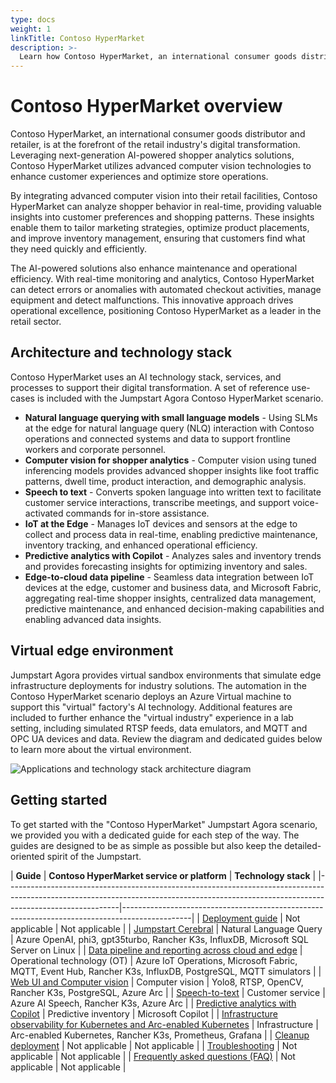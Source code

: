 ```yaml
---
type: docs
weight: 1
linkTitle: Contoso HyperMarket
description: >-
  Learn how Contoso HyperMarket, an international consumer goods distributor and retailer, implements an AI-enhanced cloud-to-edge strategy with computer vision, next-gen language models, data pipelines, Microsoft Fabric, and Azure Arc.
---
```


# Contoso HyperMarket overview

Contoso HyperMarket, an international consumer goods distributor and retailer, is at the forefront of the retail industry's digital transformation. Leveraging next-generation AI-powered shopper analytics solutions, Contoso HyperMarket utilizes advanced computer vision technologies to enhance customer experiences and optimize store operations.

By integrating advanced computer vision into their retail facilities, Contoso HyperMarket can analyze shopper behavior in real-time, providing valuable insights into customer preferences and shopping patterns. These insights enable them to tailor marketing strategies, optimize product placements, and improve inventory management, ensuring that customers find what they need quickly and efficiently.

The AI-powered solutions also enhance maintenance and operational efficiency. With real-time monitoring and analytics, Contoso HyperMarket can detect errors or anomalies with automated checkout activities, manage equipment and detect malfunctions. This innovative approach drives operational excellence, positioning Contoso HyperMarket as a leader in the retail sector.

## Architecture and technology stack

Contoso HyperMarket uses an AI technology stack, services, and processes to support their digital transformation. A set of reference use-cases is included with the Jumpstart Agora Contoso HyperMarket scenario.

- **Natural language querying with small language models** - Using SLMs at the edge for natural language query (NLQ) interaction with Contoso operations and connected systems and data to support frontline workers and corporate personnel.
- **Computer vision for shopper analytics** - Computer vision using tuned inferencing models provides advanced shopper insights like foot traffic patterns, dwell time, product interaction, and demographic analysis.
- **Speech to text** - Converts spoken language into written text to facilitate customer service interactions, transcribe meetings, and support voice-activated commands for in-store assistance.
- **IoT at the Edge** - Manages IoT devices and sensors at the edge to collect and process data in real-time, enabling predictive maintenance, inventory tracking, and enhanced operational efficiency.
- **Predictive analytics with Copilot** - Analyzes sales and inventory trends and provides forecasting insights for optimizing inventory and sales.
- **Edge-to-cloud data pipeline** - Seamless data integration between IoT devices at the edge, customer and business data, and Microsoft Fabric, aggregating real-time shopper insights, centralized data management, predictive maintenance, and enhanced decision-making capabilities and enabling advanced data insights.

## Virtual edge environment

Jumpstart Agora provides virtual sandbox environments that simulate edge infrastructure deployments for industry solutions. The automation in the Contoso HyperMarket scenario deploys an Azure Virtual machine to support this "virtual" factory's AI technology. Additional features are included to further enhance the "virtual industry" experience in a lab setting, including simulated RTSP feeds, data emulators, and MQTT and OPC UA devices and data. Review the diagram and dedicated guides below to learn more about the virtual environment.

![Applications and technology stack architecture diagram](./img/simulation_stack.png)

## Getting started

To get started with the "Contoso HyperMarket" Jumpstart Agora scenario, we provided you with a dedicated guide for each step of the way. The guides are designed to be as simple as possible but also keep the detailed-oriented spirit of the Jumpstart.

| **Guide**  | **Contoso HyperMarket service or platform** | **Technology stack** |
|----------------------------------------------------------------------------------------------------------------------------------------------------------------------------------------|-----------------------------------------------------------------------------------------------|
| [Deployment guide](../contoso_hypermarket/deployment/) | Not applicable | Not applicable |
| [Jumpstart Cerebral](../contoso_hypermarket/cerebral/) | Natural Language Query | Azure OpenAI, phi3, gpt35turbo, Rancher K3s, InfluxDB, Microsoft SQL Server on Linux |
| [Data pipeline and reporting across cloud and edge](../contoso_hypermarket/data_pipeline/) | Operational technology (OT) | Azure IoT Operations, Microsoft Fabric, MQTT, Event Hub, Rancher K3s, InfluxDB, PostgreSQL, MQTT simulators |
| [Web UI and Computer vision](../contoso_hypermarket/ai_inferencing/) | Computer vision | Yolo8, RTSP, OpenCV, Rancher K3s, PostgreSQL, Azure Arc  |
| [Speech-to-text](../contoso_hypermarket/speech_to_text/) | Customer service  | Azure AI Speech, Rancher K3s, Azure Arc |
| [Predictive analytics with Copilot](../contoso_hypermarket/predictive_analytics/) | Predictive inventory  | Microsoft Copilot |
| [Infrastructure observability for Kubernetes and Arc-enabled Kubernetes](../contoso_hypermarket/observability/) | Infrastructure | Arc-enabled Kubernetes, Rancher K3s, Prometheus, Grafana  |
| [Cleanup deployment](../contoso_hypermarket/cleanup/) | Not applicable | Not applicable |
| [Troubleshooting](../contoso_hypermarket/troubleshooting/) | Not applicable  | Not applicable |
| [Frequently asked questions (FAQ)](../../faq/) | Not applicable  | Not applicable |
